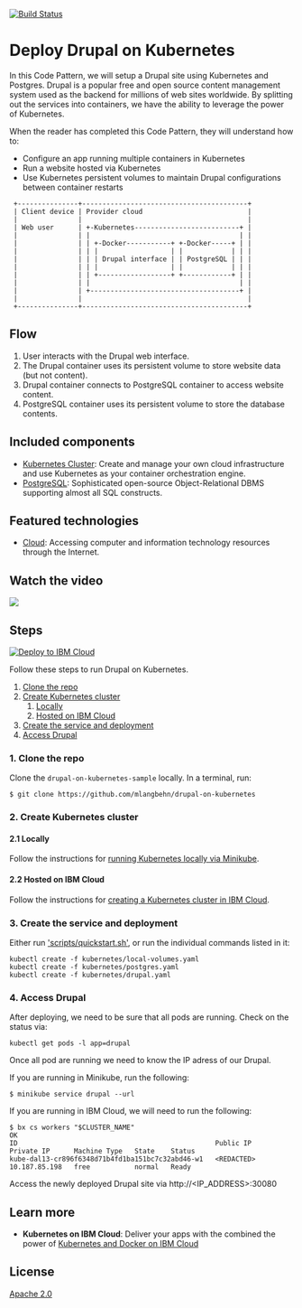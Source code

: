 [![Build Status](https://travis-ci.org/mlangbehn/drupal-on-kubernetes-sample.svg?branch=master)](https://travis-ci.org/mlangbehn/drupal-on-kubernetes-sample)

# Deploy Drupal on Kubernetes

In this Code Pattern, we will setup a Drupal site using Kubernetes and Postgres. Drupal is a popular free and open source content management system used as the backend for millions of web sites worldwide. By splitting out the services into containers, we have the ability to leverage the power of Kubernetes.

When the reader has completed this Code Pattern, they will understand how to:

* Configure an app running multiple containers in Kubernetes
* Run a website hosted via Kubernetes
* Use Kubernetes persistent volumes to maintain Drupal configurations between container restarts

```
 +---------------+-----------------------------------------+
 | Client device | Provider cloud                          |
 |               |                                         |
 | Web user      | +-Kubernetes--------------------------+ |
 |               | |                                     | |
 |               | | +-Docker-----------+ +-Docker-----+ | |
 |               | | |                  | |            | | |
 |               | | | Drupal interface | | PostgreSQL | | |
 |               | | |                  | |            | | |
 |               | | +------------------+ +------------+ | |
 |               | |                                     | |
 |               | +-------------------------------------+ |
 |               |                                         |
 +---------------+-----------------------------------------+
```

## Flow

1. User interacts with the Drupal web interface.
2. The Drupal container uses its persistent volume to store website data (but not content).
3. Drupal container connects to PostgreSQL container to access website content.
4. PostgreSQL container uses its persistent volume to store the database contents.

## Included components

* [Kubernetes Cluster](https://console.bluemix.net/docs/containers/container_index.html): Create and manage your own cloud infrastructure and use Kubernetes as your container orchestration engine.
* [PostgreSQL](https://www.postgresql.org/): Sophisticated open-source Object-Relational DBMS supporting almost all SQL constructs.

## Featured technologies

* [Cloud](https://www.ibm.com/developerworks/learn/cloud/): Accessing computer and information technology resources through the Internet.

## Watch the video

[![](http://img.youtube.com/vi/fQY8q6CjU68/0.jpg)](https://youtu.be/fQY8q6CjU68)

## Steps

[![Deploy to IBM Cloud](https://bluemix.net/deploy/button.png)](https://bluemix.net/deploy?repository=https://github.com/mlangbehn/drupal-on-kubernetes-sample)

Follow these steps to run Drupal on Kubernetes.

1. [Clone the repo](#1-clone-the-repo)
2. [Create Kubernetes cluster](#2-create-the-kubernetes-cluster)
   1. [Locally](#2.1-locally)
   2. [Hosted on IBM Cloud](#2.2-hosted-on-ibm-cloud)
3. [Create the service and deployment](#3-create-the-service-and-deployment)
4. [Access Drupal](#4-access-drupal)

### 1. Clone the repo

Clone the `drupal-on-kubernetes-sample` locally. In a terminal, run:

```
$ git clone https://github.com/mlangbehn/drupal-on-kubernetes
```

### 2. Create Kubernetes cluster

#### 2.1 Locally

Follow the instructions for [running Kubernetes locally via Minikube](https://kubernetes.io/docs/getting-started-guides/minikube/).

#### 2.2 Hosted on IBM Cloud
Follow the instructions for [creating a Kubernetes cluster in IBM Cloud](https://console.bluemix.net/docs/containers/container_index.html#clusters).

### 3. Create the service and deployment

Either run ['scripts/quickstart.sh'](scripts/quickstart.sh), or run the individual commands listed in it:

```shell
kubectl create -f kubernetes/local-volumes.yaml
kubectl create -f kubernetes/postgres.yaml
kubectl create -f kubernetes/drupal.yaml
```

### 4. Access Drupal

After deploying, we need to be sure that all pods are running. Check on the status via:

```shell
kubectl get pods -l app=drupal
```

Once all pod are running we need to know the IP adress of our Drupal.

If you are running in Minikube, run the following:

```shell
$ minikube service drupal --url
```

If you are running in IBM Cloud, we will need to run the following:

```shell
$ bx cs workers "$CLUSTER_NAME"
OK
ID                                                 Public IP        Private IP      Machine Type   State    Status
kube-dal13-cr896f6348d71b4fd1ba151bc7c32abd46-w1   <REDACTED>       10.187.85.198   free           normal   Ready
```

Access the newly deployed Drupal site via http://<IP_ADDRESS>:30080

## Learn more

* **Kubernetes on IBM Cloud**: Deliver your apps with the combined the power of [Kubernetes and Docker on IBM Cloud](https://www.ibm.com/cloud-computing/bluemix/containers)

## License
[Apache 2.0](LICENSE)
